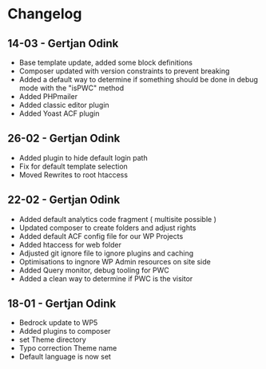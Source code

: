 # Changelog 
## 14-03 - Gertjan Odink
- Base template update, added some block definitions
- Composer updated with version constraints to prevent breaking
- Added a default way to determine if something should be done in debug mode with the "isPWC" method
- Added PHPmailer
- Added classic editor plugin
- Added Yoast ACF plugin

## 26-02 - Gertjan Odink
- Added plugin to hide default login path
- Fix for default template selection
- Moved Rewrites to root htaccess

## 22-02 - Gertjan Odink
- Added default analytics code fragment ( multisite possible )
- Updated composer to create folders and adjust rights
- Added default ACF config file for our WP Projects
- Added htaccess for web folder
- Adjusted git ignore file to ignore plugins and caching
- Optimisations to ingnore WP Admin resources on site side
- Added Query monitor, debug tooling for PWC
- Added a clean way to determine if PWC is the visitor

## 18-01 - Gertjan Odink
- Bedrock update to WP5
- Added plugins to composer
- set Theme directory
- Typo correction Theme name
- Default language is now set
